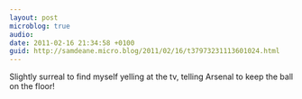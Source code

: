 ```yaml
---
layout: post
microblog: true
audio: 
date: 2011-02-16 21:34:58 +0100
guid: http://samdeane.micro.blog/2011/02/16/t37973231113601024.html
---
```

Slightly surreal to find myself yelling at the tv, telling Arsenal to keep the ball on the floor!
